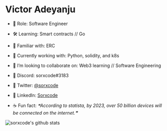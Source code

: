 # Victor Adeyanju

- 🔭 Role: Software Engineer
- 🛠 Learning: Smart contracts // Go
- 🤹‍ Familiar with: ERC
- 🎯 Currently working with: Python, solidity, and k8s
- 🏓 I’m looking to collaborate on: Web3 learning // Software Engineering
- 🍜 Discord: sorxcode#3183
- 🍜 Twitter: [@sorxcode](https://twitter.com/sorxcode)
- 🍜 LinkedIn: [Sorxcode](http://linkedin.com/in/sorxcodex)

- ☕ Fun fact: <!--STARTS_HERE_QUOTE_README-->
<i>❝According to statista, by 2023, over 50 billion devices will be connected on the internet.❞</i>
<!--ENDS_HERE_QUOTE_README-->

![sorxcode's github stats](https://github-readme-stats.vercel.app/api?username=sorxcode&show_icons=true&theme=highcontrast)
